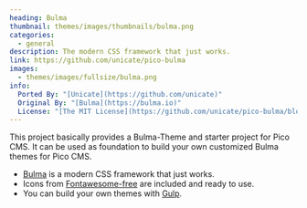```yaml
---
heading: Bulma
thumbnail: themes/images/thumbnails/bulma.png
categories:
  - general
description: The modern CSS framework that just works.
link: https://github.com/unicate/pico-bulma
images:
  - themes/images/fullsize/bulma.png
info:
  Ported By: "[Unicate](https://github.com/unicate)"
  Original By: "[Bulma](https://bulma.io)"
  License: "[The MIT License](https://github.com/unicate/pico-bulma/blob/master/LICENSE)"
---
```


This project basically provides a Bulma-Theme and starter project for Pico CMS. It can be used as foundation to build your own customized Bulma themes for Pico CMS.

- [Bulma](https://bulma.io/) is a modern CSS framework that just works.
- Icons from [Fontawesome-free](https://fontawesome.com/icons?m=free) are included and ready to use.
- You can build your own themes with [Gulp](https://gulpjs.com/).

